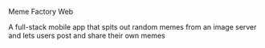 Meme Factory Web

A full-stack mobile app that spits out random memes from an image server and lets users post and share their own memes
